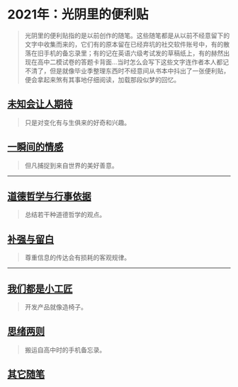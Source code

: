 # 2021年：光阴里的便利贴
> 光阴里的便利贴指的是以前创作的随笔。这些随笔都是从以前不经意留下的文字中收集而来的，它们有的原本留在已经弃坑的社交软件账号中，有的散落在旧手机的备忘录里；有的记在英语六级考试发的草稿纸上，有的赫然出现在高中二模试卷的答题卡背面...当时怎么会写下这些文字连作者本人都记不清了，但是就像毕业季整理东西时不经意间从书本中抖出了一张便利贴，便会拿起来煞有其事地仔细阅读，加载那段似梦的回忆。

## [未知会让人期待](blogs/2021-gossips/expect-future.md)
> 只是对变化有与生俱来的好奇和兴趣。

## [一瞬间的情感](blogs/2021-gossips/small-luck.md)
> 但凡捕捉到来自世界的美好善意。

----

## [道德哲学与行事依据](blogs/2021-gossips/about-ethics.md)
> 总结若干种道德哲学的观点。

## [补强与留白](blogs/2021-gossips/reinforcement-and-blank-space.md)
> 尊重信息的传达会有损耗的客观规律。

----

## [我们都是小工匠](blogs/2021-gossips/carpenters.md)
> 开发产品就像造椅子。

## [思绪两则](blogs/2021-gossips/mind-flow.md)
> 搬运自高中时的手机备忘录。

## [其它随笔](blogs/2021-gossips/about-rambles.md)

<!-- 日常随笔：
- [从不同的时间尺度理解“失败”的内涵](blogs/gossips/understand-failure.md)
- [学术道德规范中的盖梯尔问题](blogs/gossips/gettier-in-academic.md)
- [《学术写作规范》文献阅读和点评](blogs/gossips/literature-reading.md)
- [ChatGPT能成为强人工智能吗](blogs/gossips/can-chatgpt-be-strong-ai.md) -->
